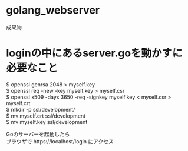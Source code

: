 # golang_webserver
成果物

# loginの中にあるserver.goを動かすに必要なこと
$ openssl genrsa 2048 > myself.key  
$ openssl req -new -key myself.key > myself.csr  
$ openssl x509 -days 3650 -req -signkey myself.key < myself.csr > myself.crt  
$ mkdir -p ssl/development/  
$ mv myself.crt ssl/development  
$ mv myself.key ssl/development  

Goのサーバーを起動したら  
ブラウザで https://localhost/login にアクセス
